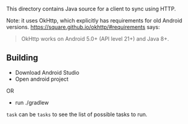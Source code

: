 This directory contains Java source for a client to sync using HTTP.

Note: it uses OkHttp, which explicitly has requirements for old
Android versions.  https://square.github.io/okhttp/#requirements says:

> OkHttp works on Android 5.0+ (API level 21+) and Java 8+.


Building
--------

- Download Android Studio
- Open android project

OR

- run ./gradlew <task>

`task` can be `tasks` to see the list of possible tasks to run.
